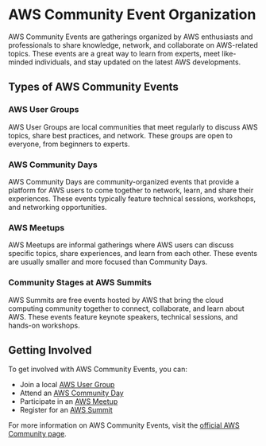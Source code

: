 # AWS Community Event Organization

AWS Community Events are gatherings organized by AWS enthusiasts and professionals to share knowledge, network, and collaborate on AWS-related topics. These events are a great way to learn from experts, meet like-minded individuals, and stay updated on the latest AWS developments.

## Types of AWS Community Events

### AWS User Groups
AWS User Groups are local communities that meet regularly to discuss AWS topics, share best practices, and network. These groups are open to everyone, from beginners to experts.

### AWS Community Days
AWS Community Days are community-organized events that provide a platform for AWS users to come together to network, learn, and share their experiences. These events typically feature technical sessions, workshops, and networking opportunities.

### AWS Meetups
AWS Meetups are informal gatherings where AWS users can discuss specific topics, share experiences, and learn from each other. These events are usually smaller and more focused than Community Days.

### Community Stages at AWS Summits
AWS Summits are free events hosted by AWS that bring the cloud computing community together to connect, collaborate, and learn about AWS. These events feature keynote speakers, technical sessions, and hands-on workshops.

## Getting Involved

To get involved with AWS Community Events, you can:
- Join a local [AWS User Group](https://aws.amazon.com/developer/community/usergroups/)
- Attend an [AWS Community Day](https://aws.amazon.com/developer/community/communitydays/)
- Participate in an [AWS Meetup](https://www.meetup.com/pro/aws/)
- Register for an [AWS Summit](https://aws.amazon.com/events/summits/)

For more information on AWS Community Events, visit the [official AWS Community page](https://aws.amazon.com/developer/community/).
